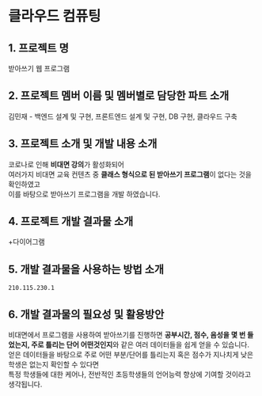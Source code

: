 
# 클라우드 컴퓨팅

## 1. 프로젝트 명
받아쓰기 웹 프로그램

## 2. 프로젝트 멤버 이름 및 멤버별로 담당한 파트 소개
김민재 - 백엔드 설계 및 구현, 프론트엔드 설계 및 구현, DB 구현, 클라우드 구축

## 3. 프로젝트 소개 및 개발 내용 소개
코로나로 인해 **비대면 강의**가 활성화되어   
여러가지 비대면 교육 컨텐츠 중 **클래스 형식으로 된 받아쓰기 프로그램**이 없다는 것을 확인하였고   
이를 바탕으로 받아쓰기 프로그램을 개발 하였습니다.

## 4. 프로젝트 개발 결과물 소개
+다이어그램

## 5. 개발 결과물을 사용하는 방법 소개

```
210.115.230.1
```

## 6. 개발 결과물의 필요성 및 활용방안
비대면에서 프로그램을 사용하여 받아쓰기를 진행하면
**공부시간, 점수, 음성을 몇 번 들었는지, 주로 틀리는 단어 어떤것인지**와 같은 여러 데이터들을 쉽게 얻을 수 있습니다.   
얻은 데이터들을 바탕으로 주로 어떤 부분/단어를 틀리는지 혹은 점수가 지나치게 낮은 학생은 없는지 확인할 수 있다면   
특정 학생들에 대한 케어나, 전반적인 초등학생들의 언어능력 향상에 기여할 것이라고 생각됩니다.   
